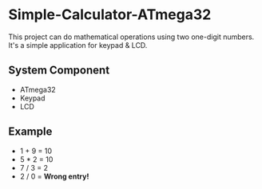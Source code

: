 # Simple-Calculator-ATmega32
This project can do mathematical operations using two one-digit numbers. It's a simple application for keypad & LCD.

## System Component
- ATmega32
- Keypad
- LCD

## Example
 - 1 + 9 = 10
 - 5 * 2 = 10
 - 7 / 3 = 2
 - 2 / 0 = **Wrong entry!**
